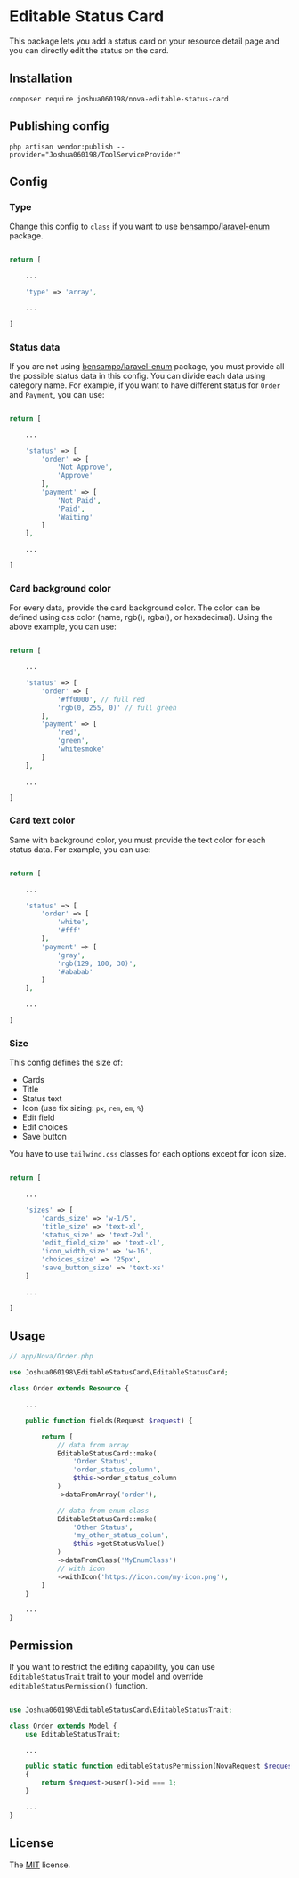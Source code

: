 # Editable Status Card

This package lets you add a status card on your resource detail page and you can directly edit the status on the card.

## Installation

```shell
composer require joshua060198/nova-editable-status-card
```

## Publishing config

```shell
php artisan vendor:publish --provider="Joshua060198/ToolServiceProvider"
```

## Config

### Type

Change this config to `class` if you want to use [bensampo/laravel-enum](https://github.com/BenSampo/laravel-enum) package.

```php

return [

    ...

    'type' => 'array',

    ...

]
```

### Status data

If you are not using [bensampo/laravel-enum](https://github.com/BenSampo/laravel-enum) package, you must provide all the possible status data in this config. You can divide each data using category name. For example, if you want to have different status for `Order` and `Payment`, you can use:

```php

return [

    ...

    'status' => [
        'order' => [
            'Not Approve',
            'Approve'
        ],
        'payment' => [
            'Not Paid',
            'Paid',
            'Waiting'
        ]
    ],

    ...

]
```

### Card background color

For every data, provide the card background color. The color can be defined using css color (name, rgb(), rgba(), or hexadecimal). Using the above example, you can use:

```php

return [

    ...

    'status' => [
        'order' => [
            '#ff0000', // full red
            'rgb(0, 255, 0)' // full green
        ],
        'payment' => [
            'red',
            'green',
            'whitesmoke'
        ]
    ],

    ...

]
```

### Card text color

Same with background color, you must provide the text color for each status data. For example, you can use:

```php

return [

    ...

    'status' => [
        'order' => [
            'white',
            '#fff'
        ],
        'payment' => [
            'gray',
            'rgb(129, 100, 30)',
            '#ababab'
        ]
    ],

    ...

]
```

### Size

This config defines the size of:

-   Cards
-   Title
-   Status text
-   Icon (use fix sizing: `px`, `rem`, `em`, `%`)
-   Edit field
-   Edit choices
-   Save button

You have to use `tailwind.css` classes for each options except for icon size.

```php

return [

    ...

    'sizes' => [
        'cards_size' => 'w-1/5',
        'title_size' => 'text-xl',
        'status_size' => 'text-2xl',
        'edit_field_size' => 'text-xl',
        'icon_width_size' => 'w-16',
        'choices_size' => '25px',
        'save_button_size' => 'text-xs'
    ]

    ...

]
```

## Usage

```php
// app/Nova/Order.php

use Joshua060198\EditableStatusCard\EditableStatusCard;

class Order extends Resource {

    ...

    public function fields(Request $request) {

        return [
            // data from array
            EditableStatusCard::make(
                'Order Status',
                'order_status_column',
                $this->order_status_column
            )
            ->dataFromArray('order'),

            // data from enum class
            EditableStatusCard::make(
                'Other Status',
                'my_other_status_colum',
                $this->getStatusValue()
            )
            ->dataFromClass('MyEnumClass')
            // with icon
            ->withIcon('https://icon.com/my-icon.png'),
        ]
    }

    ...
}
```

## Permission

If you want to restrict the editing capability, you can use `EditableStatusTrait` trait to your model and override `editableStatusPermission()` function.

```php

use Joshua060198\EditableStatusCard\EditableStatusTrait;

class Order extends Model {
    use EditableStatusTrait;

    ...

    public static function editableStatusPermission(NovaRequest $request)
    {
        return $request->user()->id === 1;
    }

    ...
}
```

## License

The [MIT](LICENSE) license.
